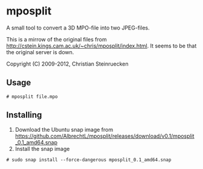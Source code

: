 mposplit
========
A small tool to convert a 3D MPO-file into two JPEG-files.

This is a mirrow of the original files from http://cstein.kings.cam.ac.uk/~chris/mposplit/index.html. It seems to be that the original server is down.

Copyright (C) 2009-2012, Christian Steinruecken

Usage
-----

```
# mposplit file.mpo
  ```
Installing
----------
1. Download the Ubuntu snap image from https://github.com/AlbrechtL/mposplit/releases/download/v0.1/mposplit_0.1_amd64.snap
2. Install the snap image

  ```
# sudo snap install --force-dangerous mposplit_0.1_amd64.snap
  ```
